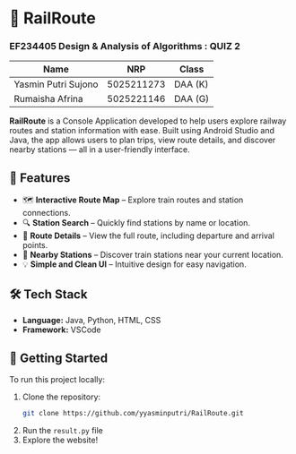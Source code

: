 # 🚆 RailRoute

### EF234405 Design & Analysis of Algorithms : QUIZ 2
| Name            | NRP        | Class     |
| --------------- | ---------- | --------- |
| Yasmin Putri Sujono | 5025211273 | DAA (K) |
| Rumaisha Afrina | 5025221146 | DAA (G) |


**RailRoute** is a Console Application developed to help users explore railway routes and station information with ease. Built using Android Studio and Java, the app allows users to plan trips, view route details, and discover nearby stations — all in a user-friendly interface.

## 📱 Features

- 🗺️ **Interactive Route Map** – Explore train routes and station connections.
- 🔍 **Station Search** – Quickly find stations by name or location.
- 🧭 **Route Details** – View the full route, including departure and arrival points.
- 📍 **Nearby Stations** – Discover train stations near your current location.
- 💡 **Simple and Clean UI** – Intuitive design for easy navigation.

## 🛠️ Tech Stack

- **Language:** Java, Python, HTML, CSS
- **Framework:** VSCode 

## 🚀 Getting Started

To run this project locally:

1. Clone the repository:
   ```bash
   git clone https://github.com/yyasminputri/RailRoute.git
2. Run the `result.py` file
3. Explore the website!
